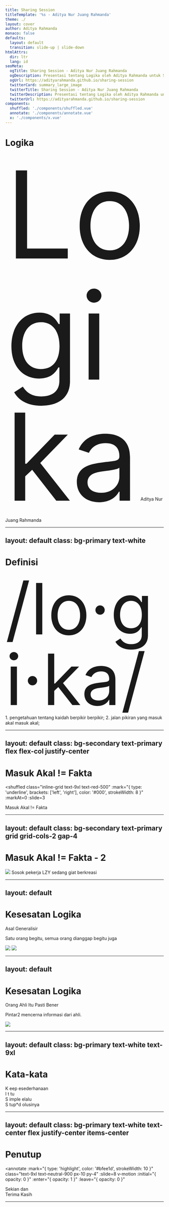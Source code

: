 ```yaml
---
title: Sharing Session
titleTemplate: '%s - Aditya Nur Juang Rahmanda'
theme: ./
layout: cover
author: Aditya Rahmanda
monaco: false
defaults:
  layout: default
  transition: slide-up | slide-down
htmlAttrs:
  dir: ltr
  lang: id
seoMeta:
  ogTitle: Sharing Session - Aditya Nur Juang Rahmanda
  ogDescription: Presentasi tentang Logika oleh Aditya Rahmanda untuk Sharing Session LZY - Kamis, 31 Juli 2025
  ogUrl: https://adityarahmanda.github.io/sharing-session
  twitterCard: summary_large_image
  twitterTitle: Sharing Session - Aditya Nur Juang Rahmanda
  twitterDescription: Presentasi tentang Logika oleh Aditya Rahmanda untuk Sharing Session LZY - Kamis, 31 Juli 2025
  twitterUrl: https://adityarahmanda.github.io/sharing-session
components:
  shuffled: './components/shuffled.vue'
  annotate: './components/annotate.vue'
  x: './components/x.vue'
---
```


# Logika

<shuffled style="font-size: 24rem; line-height:1; margin-bottom: -3rem;" :slide=1>Logika</shuffled>
<shuffled class="text-4xl" :slide=1>Aditya Nur Juang Rahmanda</shuffled>

---
layout: default
class: bg-primary text-white
---

# Definisi

<div class="relative flex flex-col justify-center align-center text-center px-10 h-full">
  <annotate 
    style="font-size: 14rem; line-height:1; margin-bottom: -2rem" 
    :mark="{ type: 'bracket', brackets: ['left', 'right'], color: '#bfee1d', strokeWidth: 8 }"
    :markAt=0
    :hideMarkAt=1
    :slide=2
  >
    /lo·gi·ka/
  </annotate>
  <div class="text-3xl">
    1. pengetahuan tentang kaidah <span class="slidev-vclick-true-hidden" v-click.hide>berpikir</span>
    <annotate tag="span" class="slidev-vclick-true-hidden" :mark="{ type: 'highlight', color: '#000', strokeWidth: 8 }" :markAt=1 :slide=2 v-after>berpikir</annotate>; 
    2. jalan pikiran yang <span class="slidev-vclick-true-hidden" v-after.hide>masuk akal</span>
    <annotate tag="span" class="slidev-vclick-true-hidden" :mark="{ type: 'highlight', color: '#000', strokeWidth: 8 }" :markAt=1 :slide=2 v-after>masuk akal</annotate>;
  </div>
</div> 

---
layout: default
class: bg-secondary text-primary flex flex-col justify-center
---

# Masuk Akal != Fakta

<shuffled 
  class="inline-grid text-9xl text-red-500"
  :mark="{ type: 'underline', brackets: ['left', 'right'], color: '#000', strokeWidth: 8 }"
  :markAt=0
  :slide=3
>
  Masuk Akal != Fakta
</shuffled>

---
layout: default
class: bg-secondary text-primary grid grid-cols-2 gap-4
---

# Masuk Akal != Fakta - 2

<div>
  <img src="/ronikerja.png" class="w-full h-auto rounded-3 mb-2" />
  <span class="font-bold text-3xl">Sosok pekerja LZY sedang giat berkreasi</span>
</div>
<x tweetId="1438695995970256897" :tweetMaxWidth=400 />

---
layout: default
---

# Kesesatan Logika

<div class="w-full text-center">
  <p class="text-6xl">Asal Generalisir</p>
  <p class="text-center">Satu orang begitu, semua orang dianggap begitu juga</p>
</div>
<div class="flex gap-8 justify-center mt-6">
  <img src="/jawahama.jpeg" class="w-auto h-300px" v-click />
  <img src="/jawachillguy.png" class="w-auto h-300px" v-click />
</div>

---
layout: default
---

# Kesesatan Logika

<div class="w-full text-center">
  <p class="text-6xl">Orang Ahli Itu Pasti Bener</p>
  <p class="text-center">
    <span v-mark.underline.orange>Pintar2</span> mencerna informasi dari ahli.
  </p>
</div>

<img src="/drtirtadepresi.png" class="mx-auto w-auto h-350px" v-click />

---
layout: default
class: bg-primary text-white text-9xl
---

# Kata-kata

<div class="relative w-full h-full" >
  <annotate 
    class="absolute h-full" 
    :mark="{ type: 'bracket', brackets: ['left', 'right'], color: '#bfee1d', strokeWidth: 10 }"
    :slide="7"
    style="width: 5rem"
  />
  <!-- <img 
    class="absolute right-0 bottom-0"
    src="/adit-outline.png"
    v-motion
    :initial="{ width: 500, x: 25, y: 2000 }"
    :enter="{ y: 700 }"
    :click-2="{ x: 125, y: 800 }"
  /> -->
  <div class="flex">
    <shuffled 
      class="grid-inline slidev-vclick-true-hidden text-center px-4 mr-6"
      :slide=7 
      :sortAt=0 
      :showAt=0
      style="width: 5rem"
    >K</shuffled>
    <!-- <shuffled class="grid-inline slidev-vclick-true-hidden" v-click.hide="1" :slide=7 :sortAt=0 :showAt=0>???</shuffled> -->
    <shuffled class="grid-inline slidev-vclick-true-hidden" v-click.hide="2" :slide=7 :sortAt=1 :showAt=1>eep</shuffled>
    <shuffled class="grid-inline slidev-vclick-true-hidden" v-click="2" :slide=7 :sortAt=2 :showAt=2>esederhanaan</shuffled>
  </div>
  <div class="flex">
    <shuffled 
      class="grid-inline slidev-vclick-true-hidden text-center px-4 mr-6"
      :slide=7 
      :sortAt=0 
      :showAt=0
      style="width: 5rem"
    >I</shuffled>
    <!-- <shuffled class="grid-inline slidev-vclick-true-hidden" v-click.hide="1" :slide=7 :sortAt=0 :showAt=0>?</shuffled> -->
    <shuffled class="grid-inline slidev-vclick-true-hidden" v-click.hide="2" :slide=7 :sortAt=1 :showAt=1>t</shuffled>
    <shuffled class="grid-inline slidev-vclick-true-hidden" v-click="2" :slide=7 :sortAt=2 :showAt=2>tu</shuffled>
  </div>
  <div class="flex">
    <shuffled 
      class="grid-inline slidev-vclick-true-hidden text-center px-4 mr-6"
      :slide=7 
      :sortAt=0 
      :showAt=0
      style="width: 5rem"
    >S</shuffled>
    <!-- <shuffled class="grid-inline slidev-vclick-true-hidden" v-click.hide="1" :slide=7 :sortAt=0 :showAt=0>?????</shuffled> -->
    <shuffled class="grid-inline slidev-vclick-true-hidden" v-click.hide="2" :slide=7 :sortAt=1 :showAt=1>imple</shuffled>
    <shuffled class="grid-inline slidev-vclick-true-hidden" v-click="2" :slide=7 :sortAt=2 :showAt=2>elalu</shuffled>
  </div>
  <div class="flex">
    <shuffled 
      class="grid-inline slidev-vclick-true-hidden text-center px-4 mr-6"
      :slide=7 
      :sortAt=0 
      :showAt=0
      style="width: 5rem"
    >S</shuffled>
    <!-- <shuffled class="grid-inline slidev-vclick-true-hidden" v-click.hide="1" :slide=7 :sortAt=0 :showAt=0>?????</shuffled> -->
    <shuffled class="grid-inline slidev-vclick-true-hidden" v-click.hide="2" :slide=7 :sortAt=1 :showAt=1>tup*d</shuffled>
    <shuffled class="grid-inline slidev-vclick-true-hidden" v-click="2" :slide=7 :sortAt=2 :showAt=2>olusinya</shuffled> 
  </div>
</div>

---
layout: default
class: bg-primary text-white  text-center flex justify-center items-center
---

# Penutup

<annotate 
  :mark="{ type: 'highlight', color: '#bfee1d', strokeWidth: 10 }"
  class="text-9xl text-neutral-900 px-10 py-4" 
  :slide=8 
  v-motion
  :initial="{ opacity: 0 }"
  :enter="{ opacity: 1 }"
  :leave="{ opacity: 0 }"
>
  Sekian dan <br />Terima Kasih
</annotate>

---